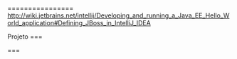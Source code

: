 ================
http://wiki.jetbrains.net/intellij/Developing_and_running_a_Java_EE_Hello_World_application#Defining_JBoss_in_IntelliJ_IDEA


Projeto ===


===
